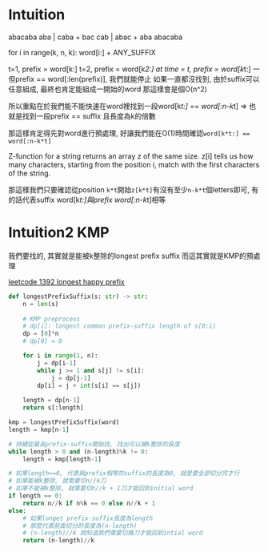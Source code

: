 # Intuition

abacaba
aba | caba + bac
cab | abac + aba
abacaba

for i in range(k, n, k):
    word[i:] + ANY_SUFFIX

t=1, prefix = word[k:]
t=2, prefix = word[k*2:]
at time = t, prefix = word[k*t:]
一但prefix == word[:len(prefix)], 我們就能停止
如果一直都沒找到, 由於suffix可以任意組成, 最終也肯定能組成一開始的word
那這樣會是個O(n^2)

所以重點在於我們能不能快速在word裡找到一段word[k*t:] == word[:n-k*t]
=> 也就是找到一段prefix == suffix 且長度為k的倍數

那這樣肯定得先對word進行預處理, 好讓我們能在O(1)時間確認`word[k*t:] == word[:n-k*t]`

Z-function for a string returns an array z of the same size.
z[i] tells us how many characters, starting from the position i, match with the first characters of the string.

那這樣我們只要確認從position `k*t`開始`z[k*t]`有沒有至少`n-k*t`個letters即可, 有的話代表suffix word[k*t:]與prefix word[:n-k*t]相等

# Intuition2 KMP

我們要找的, 其實就是能被k整除的longest prefix suffix
而這其實就是KMP的預處理

[leetcode 1392 longest happy prefix](../1392.%20Longest%20Happy%20Prefix/solution2.py)

```py
def longestPrefixSuffix(s: str) -> str:
    n = len(s)
    
    # KMP preprocess
    # dp[i]: longest common prefix-suffix length of s[0:i)
    dp = [0]*n
    # dp[0] = 0

    for i in range(1, n):
        j = dp[i-1]
        while j >= 1 and s[j] != s[i]:
            j = dp[j-1]
        dp[i] = j + int(s[i] == s[j])
    
    length = dp[n-1]
    return s[:length]

kmp = longestPrefixSuffix(word)
length = kmp[n-1]

# 持續從最長prefix-suffix開始找, 找出可以被k整除的長度
while length > 0 and (n-length)%k != 0:
    length = kmp[length-1]

# 如果length==0, 代表與prefix相等的suffix的長度為0, 就是要全部切分完才行
# 如果能被k整除, 就需要切n//k刀
# 如果不能被k整除, 就需要切n//k + 1刀才能回到initial word
if length == 0:
    return n//k if n%k == 0 else n//k + 1
else:
    # 如果longet prefix-suffix長度為length
    # 那麼代表前面切分的長度為(n-length)
    # (n-length)//k 就知道我們需要切幾刀才能回到intial word
    return (n-length)//k
```